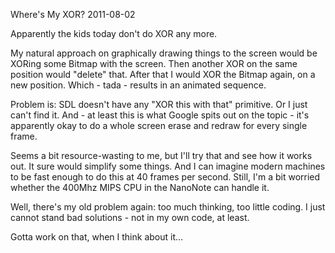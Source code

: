 Where's My XOR?
2011-08-02

Apparently the kids today don't do XOR any more.

My natural approach on graphically drawing things to the screen would be XORing some Bitmap with the screen. Then another XOR on the same position would "delete" that. After that I would XOR the Bitmap again, on a new position. Which - tada - results in an animated sequence.

Problem is: SDL doesn't have any "XOR this with that" primitive. Or I just can't find it. And - at least this is what Google spits out on the topic - it's apparently okay to do a whole screen erase and redraw for every single frame.

Seems a bit resource-wasting to me, but I'll try that and see how it works out. It sure would simplify some things. And I can imagine modern machines to be fast enough to do this at 40 frames per second. Still, I'm a bit worried whether the 400Mhz MIPS CPU in the NanoNote can handle it.

Well, there's my old problem again: too much thinking, too little coding. I just cannot stand bad solutions - not in my own code, at least.

Gotta work on that, when I think about it...